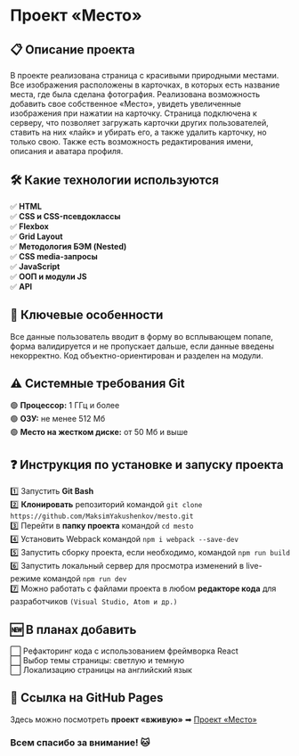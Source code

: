# Проект «Место»

## 📋 Описание проекта

В проекте реализована страница с красивыми природными местами. Все изображения расположены в карточках, в которых есть название места, где была сделана фотография. Реализована возможность добавить свое собственное «Место», увидеть увеличенные изображения при нажатии на карточку. Страница подключена к серверу, что позволяет загружать карточки других пользователей, ставить на них «лайк» и убирать его, а также удалить карточку, но только свою. Также есть возможность редактирования имени, описания и аватара профиля.

## 🛠 Какие технологии используются

✅ **HTML**  
✅ **CSS и CSS-псевдоклассы**  
✅ **Flexbox**  
✅ **Grid Layout**  
✅ **Методология БЭМ (Nested)**  
✅ **CSS media-запросы**  
✅ **JavaScript**  
✅ **ООП и модули JS**  
✅ **API**

## 👑 Ключевые особенности
Все данные пользователь вводит в форму во всплывающем попапе, форма валидируется и не пропускает дальше, если данные введены некорректно. Код объектно-ориентирован и разделен на модули. 

## ⚠️ Системные требования Git

🟢 **Процессор:** 1 ГГц и более  
🟢 **ОЗУ:** не менее 512 Мб  
🟢 **Место на жестком диске:** от 50 Мб и выше

## ❓ Инструкция по установке и запуску проекта

1️⃣ Запустить **Git Bash**  
2️⃣ **Клонировать** репозиторий командой `git clone https://github.com/MaksimYakushenkov/mesto.git`  
3️⃣ Перейти в **папку проекта** командой `cd mesto`    
4️⃣ Установить Webpack командой `npm i webpack --save-dev`    
5️⃣ Запустить сборку проекта, если необходимо, командой `npm run build`  
6️⃣ Запустить локальный сервер для просмотра изменений в live-режиме командой `npm run dev`  
7️⃣ Можно работать с файлами проекта в любом **редакторе кода** для разработчиков `(Visual Studio, Atom и др.)`

## 🆕 В планах добавить

⬜ Рефакторинг кода с использованием фреймворка React  
⬜ Выбор темы страницы: светлую и темную  
⬜ Локализацию страницы на английский язык

## 🔗 Ссылка на GitHub Pages
Здесь можно посмотреть **проект «вживую»** ➡ [Проект «Место»](https://maksimyakushenkov.github.io/mesto/)

### Всем спасибо за внимание! 🐱
